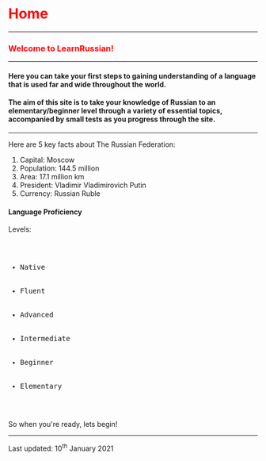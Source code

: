  <div class="container">

<h1 style="color:red;">Home</h1>
<hr>
<h3 style="color:red;"><b>Welcome to LearnRussian!</b></h3>
<hr>
<section>
<h4> Here you can take your first steps to gaining understanding of a language that is used far and wide throughout the world. </h4>
<section>	
	</section>
	<section>
<h4> The aim of this site is to take your knowledge of Russian to an elementary/beginner level through a variety of essential topics, accompanied by small tests as you progress through the site. </h4>
	</section>
  <hr>
  <p> Here are 5 key facts about The Russian Federation: </p>
  <ol> 
	<li> Capital: Moscow </li>
	<li> Population: 144.5 million </li>
	<li> Area: 17.1 million km </li>
	<li> President: Vladimir Vladimirovich Putin </li>
	<li> Currency: Russian Ruble </li>
  </ol>
 </section>

<div class="container">
<h4>Language Proficiency </h4>
<p>Levels:</p>
<pre>
<ul>
  <li>Native</li>
  <li>Fluent</li>
  <li>Advanced</li>
  <li>Intermediate</li>
  <li>Beginner</li>
  <li>Elementary</li>
</ul>  
</pre>
</div>

<p> So when you're ready, lets begin! </p>
	
 <hr>  
  <p> Last updated: 10<sup>th</sup> January 2021
